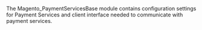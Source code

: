 The Magento_PaymentServicesBase module contains configuration settings for Payment Services and client interface needed to communicate with payment services.
